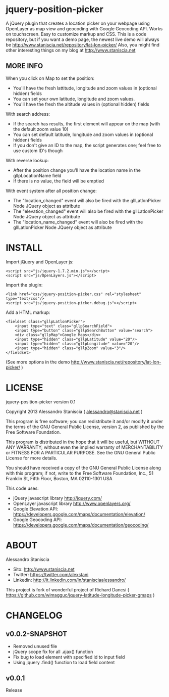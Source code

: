 jquery-position-picker
======================================

A jQuery plugin that creates a location picker on your webpage using OpenLayer as map view and geocoding with Google Geocoding API. Works on touchscreen. Easy to customize markup and CSS.
This is a code repository, but if you want a demo page, the newest live demo will always be http://www.staniscia.net/repository/lat-lon-picker/
Also, you might find other interesting things on my blog at http://www.staniscia.net


MORE INFO
---------

When you click on Map to set the position:
- You'll have the fresh lattitude, longitude and zoom values in (optional hidden) fields
- You can set your own latitude, longitude and zoom values.
- You'll have the fresh the altitude values in (optional hidden) fields

With search address:
- If the search has results, the first element will appear on the map (with the default zoom value 10)
- You can set default latitude, longitude and zoom values in (optional hidden) fields
- If you don't give an ID to the map, the script generates one; feel free to use custom ID's though

With reverse lookup:
- After the position change you'll have the location name in the gllpLocationName field
- If there is no value, the field will be emptied

With event system after all position change:
- The "location_changed" event will also be fired with the gllLatlonPicker Node JQuery object as attribute
- The "elevation_changed" event will also be fired with the gllLatlonPicker Node JQuery object as attribute
- The "location_name_changed" event will also be fired with the gllLatlonPicker Node JQuery object as attribute


INSTALL
=======

Import jQuery and OpenLayer js:
````
<script src="js/jquery-1.7.2.min.js"></script>
<script src="js/OpenLayers.js"></script>
````

Import the plugin:
````
<link href="css/jquery-position-picker.css" rel="stylesheet" type="text/css"/>
<script src="js/jquery-position-picker.debug.js"></script>
````

Add a HTML markup:
````
<fieldset class="gllpLatlonPicker">
	<input type="text" class="gllpSearchField">
    <input type="button" class="gllpSearchButton" value="search">
	<div class="gllpMap">Google Maps</div>
	<input type="hidden" class="gllpLatitude" value="20"/>
	<input type="hidden" class="gllpLongitude" value="20"/>
	<input type="hidden" class="gllpZoom" value="3"/>
</fieldset>
````
(See more options in the demo http://www.staniscia.net/repository/lat-lon-picker/ )


LICENSE
=======


jquery-position-picker   version 0.1

Copyright 2013  Alessandro Staniscia ( alessandro@staniscia.net )

This program is free software; you can redistribute it and/or modify
it under the terms of the GNU General Public License, version 2, as
published by the Free Software Foundation.

This program is distributed in the hope that it will be useful,
but WITHOUT ANY WARRANTY; without even the implied warranty of
MERCHANTABILITY or FITNESS FOR A PARTICULAR PURPOSE.  See the
GNU General Public License for more details.

You should have received a copy of the GNU General Public License
along with this program; if not, write to the Free Software
Foundation, Inc., 51 Franklin St, Fifth Floor, Boston, MA  02110-1301  USA




This code uses:
 * jQuery javascript library http://jquery.com/
 * OpenLayer javascript library http://www.openlayers.org/
 * Google Elevation API: https://developers.google.com/maps/documentation/elevation/
 * Google Geocoding API: https://developers.google.com/maps/documentation/geocoding/


ABOUT
=====

Alessandro Staniscia
- Sito: http://www.staniscia.net
- Twitter: https://twitter.com/alexstani
- Linkedin: http://it.linkedin.com/in/stanisciaalessandro/

This project is fork of wonderful project of Richard Dancsi ( https://github.com/wimagguc/jquery-latitude-longitude-picker-gmaps )


CHANGELOG
=====

v0.0.2-SNAPSHOT
------
* Removed unused file
* jQuery scope fix for all .ajax() function
* Fix bug to load element with specified id to input field
* Using jquery .find() function to load field content

v0.0.1
------
Release